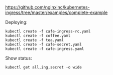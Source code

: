 https://github.com/nginxinc/kubernetes-ingress/tree/master/examples/complete-example

Deploying:
```
kubectl create -f cafe-ingress-rc.yaml
kubectl create -f coffee.yaml
kubectl create -f tea.yaml
kubectl create -f cafe-secret.yaml
kubectl create -f cafe-ingress.yaml
```
Show status:
```
kubectl get all,ing,secret -o wide
```

